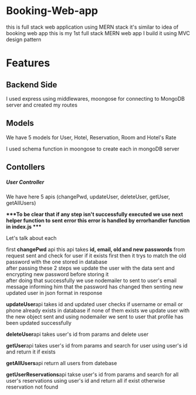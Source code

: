 # Booking-Web-app

this is full stack web application using MERN stack
it's similar to idea of booking web app
this is my 1st full stack MERN web app
I build it using MVC design pattern

<h1><bold>Features</bold></h1>

<h2>Backend Side</h2>
<p>I used express using middlewares, moongose for connecting to MongoDB server and created my routes</p>
<h2>Models</h2>
<p>We have 5 models for User, Hotel, Reservation, Room and Hotel's Rate</p>
<p>I used schema function in moongose to create each in mongoDB server</p>
<h2>Contollers</h2>
<h5>User Controller</h5>
<p>We have here 5 apis (changePwd, updateUser, deleteUser, getUser, getAllUsers)</p>
<strong>***To be clear that if any step isn't successfully executed we use next helper function to sent error this error is handled by errorhandler function in index.js ***</strong>
<p>Let's talk about each</p>
<p>first <strong>changePwd</strong> api this api takes <strong>id, email, old and new passwords</strong> from request sent and check for user if it exists first then it trys to match the old password with the one stored in database<br/> after passing these 2 steps we update the user with the data sent and encrypting new password before storing it<br/>after doing that successfully we use nodemailer to sent to user's email message informing him that the password has changed then senting new updated user in json format in response</p>
<p><strong>updateUser</strong>api takes id and updated user checks if username or email or phone already exists in database if none of them exists we update user with the new object sent and using nodemailer we sent to user that profile has been updated successfully</p>
<p><strong>deleteUser</strong>api takes user's id from params and delete user</p>
<p><strong>getUser</strong>api takes user's id from params and search for user using user's id and return it if exists</p>
<p><strong>getAllUsers</strong>api return all users from datebase</p>

<p><strong>getUserReservations</strong>api takse user's id from params and search for all user's reservations using user's id and return all if exist otherwise reservation not found</p>
